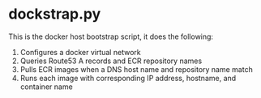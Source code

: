 # dockstrap.py

This is the docker host bootstrap script, it does the following:

1. Configures a docker virtual network
2. Queries Route53 A records and ECR repository names
3. Pulls ECR images when a DNS host name and repository name match
4. Runs each image with corresponding IP address, hostname, and container name
